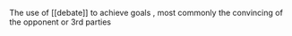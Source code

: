 The use of [[debate]] to achieve goals , most commonly the convincing of the opponent or 3rd parties